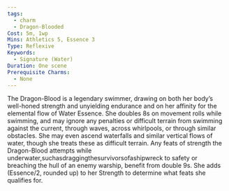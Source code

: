 ```yaml
---
tags:
  - charm
  - Dragon-Blooded
Cost: 5m, 1wp
Mins: Athletics 5, Essence 3
Type: Reflexive
Keywords:
  - Signature (Water)
Duration: One scene
Prerequisite Charms:
  - None
---
```

The Dragon-Blood is a legendary swimmer, drawing on both her body’s well-honed strength and unyielding endurance and on her affinity for the elemental flow of Water Essence. She doubles 8s on movement rolls while swimming, and may ignore any penalties or difficult terrain from swimming against the current, through waves, across whirlpools, or through similar obstacles. She may even ascend waterfalls and similar vertical flows of water, though she treats these as difficult terrain. Any feats of strength the Dragon-Blood attempts while underwater,suchasdraggingthesurvivorsofashipwreck to safety or breaching the hull of an enemy warship, benefit from double 9s. She adds (Essence/2, rounded up) to her Strength to determine what feats she qualifies for.